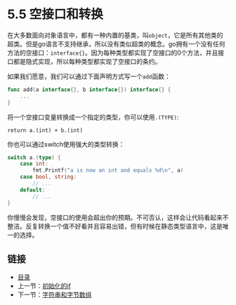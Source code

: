 # 5.5 空接口和转换

在大多数面向对象语言中，都有一种内置的基类，叫`object`，它是所有其他类的超类。但是go语言不支持继承，所以没有类似超类的概念。go拥有一个没有任何方法的空接口：`interface{}`。因为每种类型都实现了空接口的0个方法，并且接口都是隐式实现，所以每种类型都实现了空接口的条约。

如果我们愿意，我们可以通过下面声明方式写一个`add`函数：

```go
func add(a interface{}, b interface{}) interface{} {
    ...
}
```

将一个空接口变量转换成一个指定的类型，你可以使用`.(TYPE)`:

    return a.(int) + b.(int)

你也可以通过switch使用强大的类型转换：

```go
switch a.(type) {
    case int:
        fmt.Printf("a is now an int and equals %d\n", a)
    case bool, string:
        // ...
    default:
        // ...
}
```

你慢慢会发现，空接口的使用会超出你的预期。不可否认，这样会让代码看起来不整洁。反复转换一个值不好看并且容易出错，但有时候在静态类型语言中，这是唯一的选择。

## 链接

- [目录](directory.md)
- 上一节：[初始化的if](5.4.md)
- 下一节：[字符串和字节数组](5.6.md)
